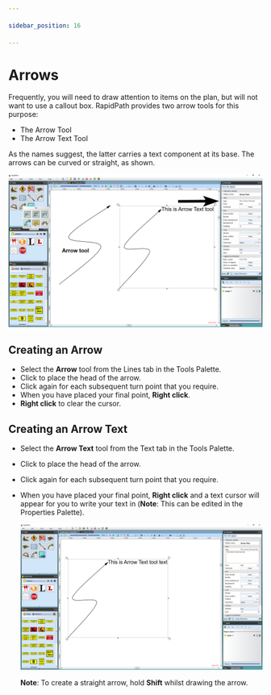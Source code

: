 ```yaml
---

sidebar_position: 16

---
```

# Arrows

Frequently, you will need to draw attention to items on the plan, but will not want to use a callout box. RapidPath provides two arrow tools for this purpose:

- The Arrow Tool
- The Arrow Text Tool

As the names suggest, the latter carries a text component at  its base. The arrows can be curved or straight, as shown.

![The_Arrow_tool_and_The_Arrow_Text_Tool](./assets/The_Arrow_tool_and_The_Arrow_Text_Tool.png)

## Creating an Arrow

- Select the **Arrow** tool from the Lines tab in the Tools Palette.
- Click to place the head of the arrow.
- Click again for each subsequent turn point that you require.
- When you have placed your final point, **Right click**.
- **Right click** to clear the cursor.

## Creating an Arrow Text

- Select the **Arrow Text** tool from the Text tab in the Tools Palette.
- Click to place the head of the arrow.
- Click again for each subsequent turn point that you require.
- When you have placed your final point, **Right click** and a text cursor will appear for you to write your text in (**Note**: This can be edited in the Properties Palette).

    ![Adding_Text_to_the_Text_Arrow](./assets/Adding_Text_to_the_Text_Arrow.png)

    **Note**: To create a straight arrow, hold **Shift** whilst drawing the arrow.
